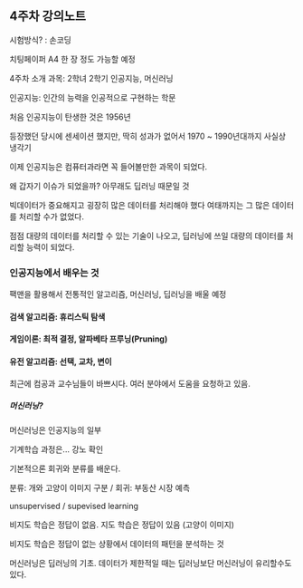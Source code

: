 ## 4주차 강의노트

시험방식? : 손코딩

치팅페이퍼 A4 한 장 정도 가능할 예정

4주차 소개 과목: 2학녀 2학기 인공지능, 머신러닝

인공지능: 인간의 능력을 인공적으로 구현하는 학문

처음 인공지능이 탄생한 것은 1956년

등장했던 당시에 센세이션 했지만, 딱히 성과가 없어서 1970 ~ 1990년대까지 사실상 냉각기

이제 인공지능은 컴퓨터과라면 꼭 들어볼만한 과목이 되었다.

왜 갑자기 이슈가 되었을까? 아무래도 딥러닝 때문일 것

빅데이터가 중요해지고 굉장히 많은 데이터를 처리해야 했다
여태까지는 그 많은 데이터를 처리할 수가 없었다.

점점 대량의 데이터를 처리할 수 있는 기술이 나오고, 딥러닝에 쓰일 대량의 데이터를 처리할 능력이 되었다.

### 인공지능에서 배우는 것
팩맨을 활용해서 전통적인 알고리즘, 머신러닝, 딥러닝을 배울 예정
#### 검색 알고리즘: 휴리스틱 탐색
#### 게임이론: 최적 결정, 알파베타 프루닝(Pruning)
#### 유전 알고리즘: 선택, 교차, 변이

최근에 컴공과 교수님들이 바쁘시다. 여러 분야에서 도움을 요청하고 있음.


##### 머신러닝?

머신러닝은 인공지능의 일부

기계학습 과정은... 강노 확인

기본적으론 회귀와 분류를 배운다.

분류: 개와 고양이 이미지 구분 / 회귀: 부동산 시장 예측

unsupervised / supevised learning

비지도 학습은 정답이 없음. 지도 학습은 정답이 있음 (고양이 이미지)

비지도 학습은 정답이 없는 상황에서 데이터의 패턴을 분석하는 것

머신러닝은 딥러닝의 기초. 데이터가 제한적일 때는 딥러닝보단 머신러닝이 유리할수도 있다.

